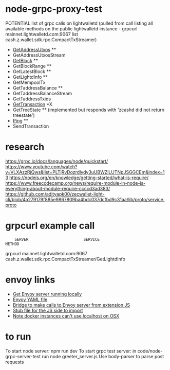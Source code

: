 # node-grpc-proxy-test

POTENTIAL list of grpc calls on lightwalletd (pulled from call listing all available methods on the public lightwalletd instance - grpcurl mainnet.lightwalletd.com:9067 list cash.z.wallet.sdk.rpc.CompactTxStreamer)
* [GetAddressUtxos](https://zcash-rpc.github.io/getaddressutxos.html) **
* GetAddressUtxosStream
* [GetBlock](https://zcash-rpc.github.io/getblock.html) **
* GetBlockRange ** 
* GetLatestBlock ** 
* GetLightdInfo ** 
* GetMempoolTx
* GetTaddressBalance **
* GetTaddressBalanceStream
* GetTaddressTxids 
* [GetTransaction](https://zcash-rpc.github.io/gettransaction.html) *X
* GetTreeState ** (implemented but responds with 'zcashd did not return treestate')
* [Ping](https://zcash-rpc.github.io/ping.html) **
* SendTransaction

# research
https://grpc.io/docs/languages/node/quickstart/
https://www.youtube.com/watch?v=VLXAzzRjQws&list=PLTjRvDozrdlydy3uUBWZlLUTNpJSGGCEm&index=13
https://nodejs.org/en/knowledge/getting-started/what-is-require/
https://www.freecodecamp.org/news/require-module-in-node-js-everything-about-module-require-ccccd3ad383/
https://github.com/adityapk00/zecwallet-light-cli/blob/4a279179f885e9867809ba4bdc037dcfbd9c31aa/lib/proto/service.proto

# grpcurl example call
        SERVER                        SERVICE                                 METHOD
grpcurl mainnet.lightwalletd.com:9067 cash.z.wallet.sdk.rpc.CompactTxStreamer/GetLightdInfo

# envoy links
* [Get Envoy server running locally](https://github.com/adityapk00/zecwallet-lite/tree/wasm#run-envoy-proxy-locally)
* [Envoy YAML file](https://github.com/adityapk00/zecwallet-lite/blob/wasm/envoy/envoy.yaml)
* [Bridge to make calls to Envoy server from extension JS](https://github.com/adityapk00/zecwallet-lite/blob/wasm/app/wasm/wasmbridge.js)
* [Stub file for the JS side to import](https://github.com/adityapk00/zecwallet-lite/blob/wasm/app/grpc/service_grpc_web_pb.js)
* [Note docker instances can't use localhost on OSX](https://runnable.com/docker/install-docker-on-macos)

# to run
To start node server: npm run dev
To start grpc test server: in code/node-grpc-server-test run node greeter_server.js
Use body-parser to parse post requests